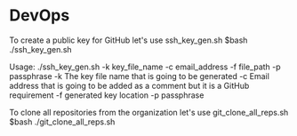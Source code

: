 # DevOps

To create a public key for GitHub let's use ssh_key_gen.sh
$bash ./ssh_key_gen.sh

Usage: ./ssh_key_gen.sh -k key_file_name -c email_address -f file_path -p passphrase
	-k The key file name that is going to be generated
	-c Email address that is going to be added as a comment but it is a GitHub requirement
	-f generated key location
	-p passphrase

To clone all repositories from the organization let's use git_clone_all_reps.sh
$bash ./git_clone_all_reps.sh
